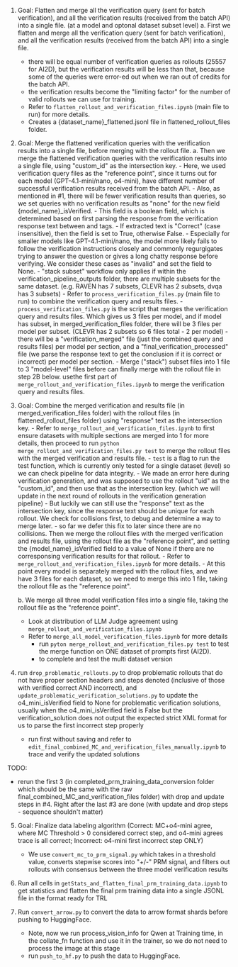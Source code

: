 1. Goal: Flatten and merge all the verification query (sent for batch verification), and all the verification results (received from the batch API) into a single file. (at a model and optonal dataset subset level)
    a. First we flatten and merge all the verification query (sent for batch verification), and all the verification results (received from the batch API) into a single file.
    - there will be equal number of verification queries as rollouts (25557 for AI2D), but the verification results will be less than that, because some of the queries were error-ed out when we ran out of credits for the batch API.
    - the verification results become the "limiting factor" for the number of valid rollouts we can use for training.
    - Refer to ```flatten_rollout_and_verification_files.ipynb``` (main file to run) for more details.
    - Creates a {dataset_name}_flattened.jsonl file in flattened_rollout_files folder.

2. Goal: Merge the flattened verification queries with the verification results into a single file, before merging with the rollout file.
    a. Then we merge the flattened verification queries with the verification results into a single file, using "custom_id" as the intersection key.
        - Here, we used verification query files as the "reference point", since it turns out for each model (GPT-4.1-mini/nano, o4-mini), have different number of successful verification results received from the batch API.
        - Also, as mentioned in #1, there will be fewer verification results than queries, so we set queries with no verification results as "none" for the new field {model_name}_isVerified.
            - This field is a boolean field, which is determined based on first parsing the response from the verification response text between <conclusion> and </conclusion> tags.
            - If extracted text is "Correct" (case insensitive), then the field is set to True, otherwise False.
            - Especially for smaller models like GPT-4.1-mini/nano, the model more likely fails to follow the verification instructions closely and commonly regurgigates trying to answer the question or gives a long chatty response before verifying. We consider these cases as "invalid" and set the field to None. 
        - "stack subset" workflow only applies if within the verification_pipeline_outputs folder, there are multiple subsets for the same dataset. (e.g. RAVEN has 7 subsets, CLEVR has 2 subsets, dvqa has 3 subsets)
        - Refer to ```process_verification_files.py``` (main file to run) to combine the verification query and results files.
        - ```process_verification_files.py``` is the script that merges the verification query and results files. Which gives us 3 files per model, and if model has subset, in merged_verification_files folder, there will be 3 files per model per subset. (CLEVR has 2 subsets so 6 files total - 2 per model)
        - there will be a "verification_merged" file (just the combined query and results files) per model per section, and a "final_verification_processed" file (we parse the response text to get the conclusion if it is correct or incorrect) per model per section.
            - Merge ("stack") subset files into 1 file to 3 "model-level" files before can finally merge with the rollout file in step 2B below. usethe first part of ```merge_rollout_and_verification_files.ipynb``` to merge the verification query and results files.

3. Goal: Combine the merged verification and results file (in merged_verification_files folder) with the rollout files (in flattened_rollout_files folder) using "response" text as the intersection key.
        - Refer to ```merge_rollout_and_verification_files.ipynb``` to first ensure datasets with multiple sections are merged into 1 for more details, then proceed to run ```python merge_rollout_and_verification_files.py test``` to merge the rollout files with the merged verification and results file.
            - ```test``` is a flag to run the test function, which is currently only tested for a single dataset (level) so we can check pipeline for data integrity.
        - We made an error here during verification generation, and was supposed to use the rollout "uid" as the "custom_id", and then use that as the intersection key. (which we will update in the next round of rollouts in the verification generation pipeline)
        - But luckily we can still use the "response" text as the intersection key, since the response text should be unique for each rollout. We check for collisions first, to debug and determine a way to merge later.
        - so far we defer this fix to later since there are no collisions. Then we merge the rollout files with the merged verification and results file, using the rollout file as the "reference point", and setting the {model_name}_isVerified field to a value of None if there are no corresponsing verification results for that rollout.
        - Refer to ```merge_rollout_and_verification_files.ipynb``` for more details.
        - At this point every model is separately merged with the rollout files, and we have 3 files for each dataset, so we need to merge this into 1 file, taking the rollout file as the "reference point".

    b. We merge all three model verification files into a single file, taking the rollout file as the "reference point".
    - Look at distribution of LLM Judge agreement using ```merge_rollout_and_verification_files.ipynb```
    - Refer to ```merge_all_model_verification_files.ipynb``` for more details
        - run ```pyton merge_rollout_and_verification_files.py test``` to test the merge function on ONE dataset of prompts first (AI2D).
        - to complete and test the multi dataset version

4.  run ```drop_problematic_rollouts.py``` to drop problematic rollouts that do not have proper section headers and steps denoted (inclusive of those with verified correct AND incorrect), and ```update_problematic_verification_solutions.py``` to update the o4_mini_isVerified field to None for problematic verification solutions, usually when the o4_mini_isVerified field is False but the verification_solution does not output the expected strict XML format for us to parse the first incorrect step properly
    - run first without saving and refer to ```edit_final_combined_MC_and_verification_files_manually.ipynb``` to trace and verify the updated solutions

TODO:
- rerun the first 3 (in completed_prm_training_data_conversion folder which should be the same with the raw final_combined_MC_and_verification_files folder) with drop and update steps in #4. Right after the last #3 are done (with update and drop steps - sequence shouldn't matter)

5. Goal: Finalize data labeling algorithm (Correct: MC+o4-mini agree, where MC Threshold > 0 considered correct step, and o4-mini agrees trace is all correct; Incorrect: o4-mini first incorrect step ONLY)
    - We use ```convert_mc_to_prm_signal.py``` which takes in a threshold value, converts stepwise scores into "+/-" PRM signal, and filters out rollouts with consensus between the three model verification results

6. Run all cells in ```getStats_and_flatten_final_prm_training_data.ipynb``` to get statistics and flatten the final prm training data into a single JSONL file in the format ready for TRL

7. Run ```convert_arrow.py``` to convert the data to arrow format shards before pushing to HuggingFace.
    - Note, now we run process_vision_info for Qwen at Training time, in the collate_fn function and use it in the trainer, so we do not need to process the image at this stage
    - run ```push_to_hf.py``` to push the data to HuggingFace.